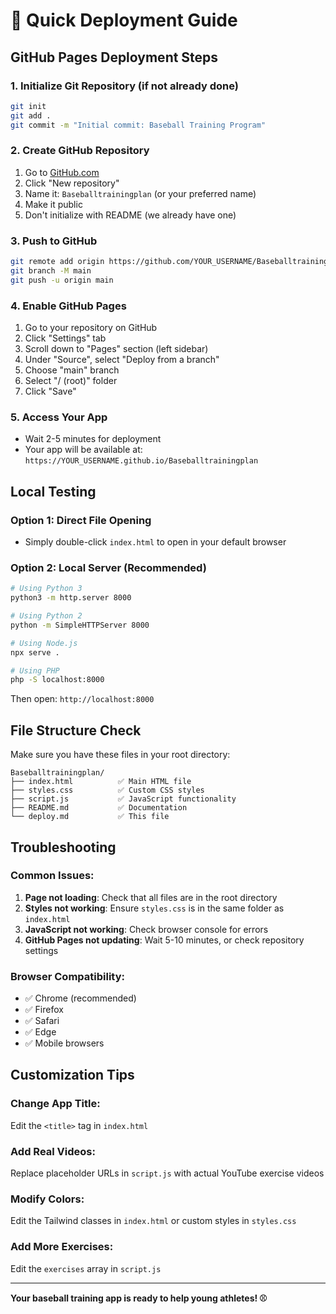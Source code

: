 # 🚀 Quick Deployment Guide

## GitHub Pages Deployment Steps

### 1. Initialize Git Repository (if not already done)
```bash
git init
git add .
git commit -m "Initial commit: Baseball Training Program"
```

### 2. Create GitHub Repository
1. Go to [GitHub.com](https://github.com)
2. Click "New repository"
3. Name it: `Baseballtrainingplan` (or your preferred name)
4. Make it public
5. Don't initialize with README (we already have one)

### 3. Push to GitHub
```bash
git remote add origin https://github.com/YOUR_USERNAME/Baseballtrainingplan.git
git branch -M main
git push -u origin main
```

### 4. Enable GitHub Pages
1. Go to your repository on GitHub
2. Click "Settings" tab
3. Scroll down to "Pages" section (left sidebar)
4. Under "Source", select "Deploy from a branch"
5. Choose "main" branch
6. Select "/ (root)" folder
7. Click "Save"

### 5. Access Your App
- Wait 2-5 minutes for deployment
- Your app will be available at: `https://YOUR_USERNAME.github.io/Baseballtrainingplan`

## Local Testing

### Option 1: Direct File Opening
- Simply double-click `index.html` to open in your default browser

### Option 2: Local Server (Recommended)
```bash
# Using Python 3
python3 -m http.server 8000

# Using Python 2
python -m SimpleHTTPServer 8000

# Using Node.js
npx serve .

# Using PHP
php -S localhost:8000
```

Then open: `http://localhost:8000`

## File Structure Check
Make sure you have these files in your root directory:
```
Baseballtrainingplan/
├── index.html          ✅ Main HTML file
├── styles.css          ✅ Custom CSS styles  
├── script.js           ✅ JavaScript functionality
├── README.md           ✅ Documentation
└── deploy.md           ✅ This file
```

## Troubleshooting

### Common Issues:
1. **Page not loading**: Check that all files are in the root directory
2. **Styles not working**: Ensure `styles.css` is in the same folder as `index.html`
3. **JavaScript not working**: Check browser console for errors
4. **GitHub Pages not updating**: Wait 5-10 minutes, or check repository settings

### Browser Compatibility:
- ✅ Chrome (recommended)
- ✅ Firefox
- ✅ Safari
- ✅ Edge
- ✅ Mobile browsers

## Customization Tips

### Change App Title:
Edit the `<title>` tag in `index.html`

### Add Real Videos:
Replace placeholder URLs in `script.js` with actual YouTube exercise videos

### Modify Colors:
Edit the Tailwind classes in `index.html` or custom styles in `styles.css`

### Add More Exercises:
Edit the `exercises` array in `script.js`

---

**Your baseball training app is ready to help young athletes! ⚾** 